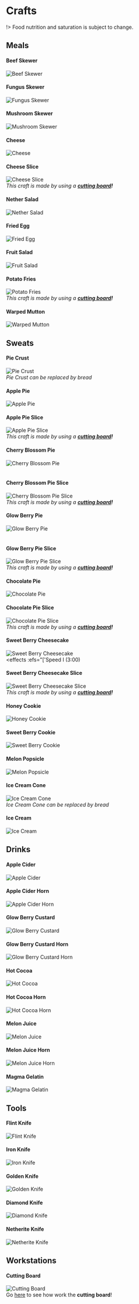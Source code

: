 # Crafts

!> Food nutrition and saturation is subject to change.

## Meals

#### Beef Skewer

![Beef Skewer](./_media/recipes/beef_skewer.png) <br>
<food hgr="16" sat="25.6" />

#### Fungus Skewer

![Fungus Skewer](./_media/recipes/fungus_skewer.png) <br>
<food hgr="5" sat="6" :efs="['Nausea (0:30)']" />

#### Mushroom Skewer

![Mushroom Skewer](./_media/recipes/mushroom_skewer.png) <br>
<food hgr="6" sat="7.2" />

#### Cheese

![Cheese](./_media/recipes/cheese.png) <br>
<food hgr="8" sat="5.2" />

#### Cheese Slice

![Cheese Slice](./_media/recipes/cheese_slice.png) <br>
*This craft is made by using a **[cutting board](workstations#cutting-board)!*** <br>
<food hgr="3" sat="2.2" />

#### Nether Salad

![Nether Salad](./_media/recipes/nether_salad.png) <br>
<food hgr="5" sat="6" :efs="['Nausea (0:30)']" />

#### Fried Egg

![Fried Egg](./_media/recipes/fried_egg.png) <br>
<food hgr="6" sat="4.8" />

#### Fruit Salad

![Fruit Salad](./_media/recipes/fruit_salad.png) <br>
<food hgr="18" sat="7.6" />

#### Potato Fries

![Potato Fries](./_media/recipes/potato_fries.png) <br>
*This craft is made by using a **[cutting board](workstations#cutting-board)!*** <br>
<food hgr="3" sat="3" />

#### Warped Mutton

![Warped Mutton](./_media/recipes/warped_mutton.png) <br>
<food hgr="8" sat="11" />

## Sweats

#### Pie Crust

![Pie Crust](./_media/recipes/pie_crust.png) <br>
*Pie Crust can be replaced by bread* <br>
<food hgr="5" sat="6.0" />

#### Apple Pie

![Apple Pie](./_media/recipes/apple_pie.png) <br>
<food hgr="8" sat="6" />

#### Apple Pie Slice

![Apple Pie Slice](./_media/recipes/apple_pie_slice.png) <br>
*This craft is made by using a **[cutting board](workstations#cutting-board)!*** <br>
<food hgr="2" sat="1.5" />

#### Cherry Blossom Pie

![Cherry Blossom Pie](./_media/recipes/cherry_blossom_pie.png) <br>
<food hgr="8" sat="6" :efs="['Feather Falling (3:00)']" />
<effects :efs="['Feather Falling (3:00)']"> <br>

#### Cherry Blossom Pie Slice

![Cherry Blossom Pie Slice](./_media/recipes/cherry_blossom_pie_slice.png) <br>
*This craft is made by using a **[cutting board](workstations#cutting-board)!*** <br>
<food hgr="2" sat="1.5" :efs="['Feather Falling (0:45)']" />

#### Glow Berry Pie

![Glow Berry Pie](./_media/recipes/glow_berry_pie.png) <br>
<food hgr="8" sat="6" :efs="['Glowing (3:00)']" />
<effects :efs="['Glowing (3:00)']"> <br>

#### Glow Berry Pie Slice

![Glow Berry Pie Slice](./_media/recipes/glow_berry_pie_slice.png) <br>
*This craft is made by using a **[cutting board](workstations#cutting-board)!*** <br>
<food hgr="2" sat="1.5" :efs="['Glowing (0:45)']" />

#### Chocolate Pie

![Chocolate Pie](./_media/recipes/chocolate_pie.png) <br>
<food hgr="8" sat="6" :efs="['Speed I (3:00)']" />

#### Chocolate Pie Slice

![Chocolate Pie Slice](./_media/recipes/chocolate_pie_slice.png) <br>
*This craft is made by using a **[cutting board](workstations#cutting-board)!*** <br>
<food hgr="2" sat="1.5" :efs="['Speed I (0:45)']" />

#### Sweet Berry Cheesecake

![Sweet Berry Cheesecake](./_media/recipes/sweet_berry_cheesecake.png) <br>
<food hgr="8" sat="6" :efs="['Speed I (3:00)']" />
<effects :efs="['Speed I (3:00) <br>

#### Sweet Berry Cheesecake Slice

![Sweet Berry Cheesecake Slice](./_media/recipes/sweet_berry_cheesecake_slice.png) <br>
*This craft is made by using a **[cutting board](workstations#cutting-board)!*** <br>
<food hgr="2" sat="1.5" :efs="['Glowing (0:45)']" />

#### Honey Cookie

![Honey Cookie](./_media/recipes/honey_cookie.png) <br>
<food hgr="1" sat="0.5" />

#### Sweet Berry Cookie

![Sweet Berry Cookie](./_media/recipes/sweet_berry_cookie.png) <br>
<food hgr="1" sat="0.5" />

#### Melon Popsicle

![Melon Popsicle](./_media/recipes/melon_popsicle.png) <br>
<food hgr="3" sat="1" />

#### Ice Cream Cone

![Ice Cream Cone](./_media/recipes/ice_cream_cone.png) <br>
*Ice Cream Cone can be replaced by bread* <br>
<food hgr="2.5" sat="6" />

#### Ice Cream

![Ice Cream](./_media/recipes/ice_cream.png) <br>
<food hgr="4" sat="3.6" />

## Drinks

#### Apple Cider

![Apple Cider](./_media/recipes/apple_cider.png) <br>
<effects :efs="['Absorption I (1:30)']">

#### Apple Cider Horn

![Apple Cider Horn](./_media/recipes/apple_cider_horn.png) <br>
<effects :efs="['Absorption I (1:30)']">

#### Glow Berry Custard

![Glow Berry Custard](./_media/recipes/glow_berry_custard.png) <br>
<effects :efs="['Glowing (3:00)']">

#### Glow Berry Custard Horn

![Glow Berry Custard Horn](./_media/recipes/glow_berry_custard_horn.png) <br>
<effects :efs="['Glowing (3:00)']">

#### Hot Cocoa

![Hot Cocoa](./_media/recipes/hot_cocoa.png) <br>
<effects :efs="['Regeneration (0:30)']">

#### Hot Cocoa Horn

![Hot Cocoa Horn](./_media/recipes/hot_cocoa_horn.png) <br>
<effects :efs="['Regeneration (0:30)']">

#### Melon Juice

![Melon Juice](./_media/recipes/melon_juice.png) <br>
<effects :efs="['Instant Health I']">

#### Melon Juice Horn

![Melon Juice Horn](./_media/recipes/melon_juice_horn.png) <br>
<effects :efs="['Instant Health I']">

#### Magma Gelatin

![Magma Gelatin](./_media/recipes/magma_gelatin.png) <br>
<effects :efs="['Nausea (0:30)', 'Fire Resistance (5:00)']">

## Tools

#### Flint Knife

![Flint Knife](./_media/recipes/flint_knife.png) <br>
<weapon dmg="4.0" spd="3" dur="131" />

#### Iron Knife

![Iron Knife](./_media/recipes/iron_knife.png) <br>
<weapon dmg="4.5" spd="3" dur="250" />

#### Golden Knife

![Golden Knife](./_media/recipes/golden_knife.png) <br>
<weapon dmg="3.0" spd="3" dur="32" />

#### Diamond Knife

![Diamond Knife](./_media/recipes/diamond_knife.png) <br>
<weapon dmg="5.0" spd="3" dur="1561" />

#### Netherite Knife

![Netherite Knife](./_media/recipes/netherite_knife.png) <br>
<weapon dmg="5.5" spd="3" dur="2032" />

## Workstations

#### Cutting Board

![Cutting Board](./_media/recipes/cutting_board.png) <br>
Go [here](workstations#cutting-board) to see how work the **cutting board**!
